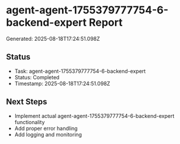 # agent-agent-1755379777754-6-backend-expert Report

Generated: 2025-08-18T17:24:51.098Z

## Status
- Task: agent-agent-1755379777754-6-backend-expert
- Status: Completed
- Timestamp: 2025-08-18T17:24:51.098Z

## Next Steps
- Implement actual agent-agent-1755379777754-6-backend-expert functionality
- Add proper error handling
- Add logging and monitoring
